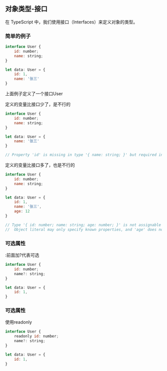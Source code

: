 ## 对象类型-接口
在 TypeScript 中，我们使用接口（Interfaces）来定义对象的类型。

### 简单的例子
```javascript
interface User {
    id: number;
    name: string;
}

let data: User = {
    id: 1,
    name: '张三'
}
```
上面例子定义了一个接口User

定义的变量比接口少了，是不行的
```javascript
interface User {
    id: number;
    name: string;
}

let data: User = {
    name: '张三'
}

// Property 'id' is missing in type '{ name: string; }' but required in type 'User'
```

定义的变量比接口多了，也是不行的
```javascript
interface User {
    id: number;
    name: string;
}

let data: User = {
    id: 1,
    name: '张三',
    age: 12
}

// Type '{ id: number; name: string; age: number; }' is not assignable to type 'User'.
//  Object literal may only specify known properties, and 'age' does not exist in type 'User'.
```

### 可选属性
:前面加?代表可选
```javascript
interface User {
    id: number;
    name?: string;
}

let data: User = {
    id: 1,
}
```

### 可选属性
使用readonly
```javascript
interface User {
    readonly id: number;
    name?: string;
}

let data: User = {
    id: 1,
}
```
